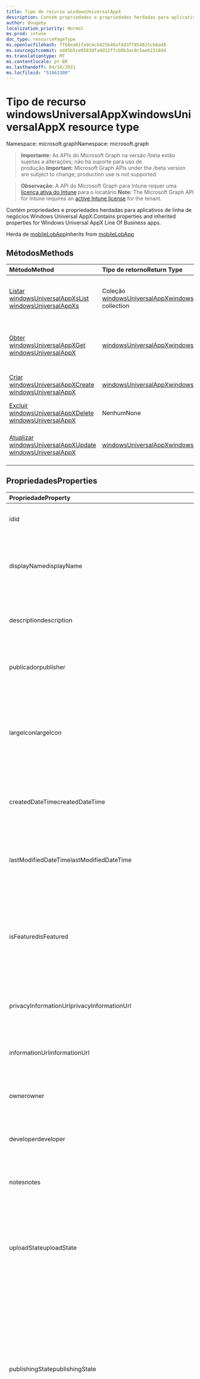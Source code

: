 ```yaml
---
title: Tipo de recurso windowsUniversalAppX
description: Contém propriedades e propriedades herdadas para aplicativos de linha de negócios Windows Universal AppX.
author: dougeby
localization_priority: Normal
ms.prod: intune
doc_type: resourcePageType
ms.openlocfilehash: ff68ea61fa9c4cb425b48af4d3ff854825cb6a48
ms.sourcegitcommit: ed45b5ce0583dfa4d12f7cb0b3ac0c5aeb2318d4
ms.translationtype: MT
ms.contentlocale: pt-BR
ms.lasthandoff: 04/16/2021
ms.locfileid: "51863300"
---
```

# <a name="windowsuniversalappx-resource-type"></a><span data-ttu-id="050bf-103">Tipo de recurso windowsUniversalAppX</span><span class="sxs-lookup"><span data-stu-id="050bf-103">windowsUniversalAppX resource type</span></span>

<span data-ttu-id="050bf-104">Namespace: microsoft.graph</span><span class="sxs-lookup"><span data-stu-id="050bf-104">Namespace: microsoft.graph</span></span>

> <span data-ttu-id="050bf-105">**Importante:** As APIs do Microsoft Graph na versão /beta estão sujeitas a alterações; não há suporte para uso de produção.</span><span class="sxs-lookup"><span data-stu-id="050bf-105">**Important:** Microsoft Graph APIs under the /beta version are subject to change; production use is not supported.</span></span>

> <span data-ttu-id="050bf-106">**Observação:** A API do Microsoft Graph para Intune requer uma [licença ativa do Intune](https://go.microsoft.com/fwlink/?linkid=839381) para o locatário.</span><span class="sxs-lookup"><span data-stu-id="050bf-106">**Note:** The Microsoft Graph API for Intune requires an [active Intune license](https://go.microsoft.com/fwlink/?linkid=839381) for the tenant.</span></span>

<span data-ttu-id="050bf-107">Contém propriedades e propriedades herdadas para aplicativos de linha de negócios Windows Universal AppX.</span><span class="sxs-lookup"><span data-stu-id="050bf-107">Contains properties and inherited properties for Windows Universal AppX Line Of Business apps.</span></span>


<span data-ttu-id="050bf-108">Herda de [mobileLobApp](../resources/intune-apps-mobilelobapp.md)</span><span class="sxs-lookup"><span data-stu-id="050bf-108">Inherits from [mobileLobApp](../resources/intune-apps-mobilelobapp.md)</span></span>

## <a name="methods"></a><span data-ttu-id="050bf-109">Métodos</span><span class="sxs-lookup"><span data-stu-id="050bf-109">Methods</span></span>
|<span data-ttu-id="050bf-110">Método</span><span class="sxs-lookup"><span data-stu-id="050bf-110">Method</span></span>|<span data-ttu-id="050bf-111">Tipo de retorno</span><span class="sxs-lookup"><span data-stu-id="050bf-111">Return Type</span></span>|<span data-ttu-id="050bf-112">Descrição</span><span class="sxs-lookup"><span data-stu-id="050bf-112">Description</span></span>|
|:---|:---|:---|
|[<span data-ttu-id="050bf-113">Listar windowsUniversalAppXs</span><span class="sxs-lookup"><span data-stu-id="050bf-113">List windowsUniversalAppXs</span></span>](../api/intune-apps-windowsuniversalappx-list.md)|<span data-ttu-id="050bf-114">Coleção [windowsUniversalAppX](../resources/intune-apps-windowsuniversalappx.md)</span><span class="sxs-lookup"><span data-stu-id="050bf-114">[windowsUniversalAppX](../resources/intune-apps-windowsuniversalappx.md) collection</span></span>|<span data-ttu-id="050bf-115">Lista propriedades e relações dos objetos [windowsUniversalAppX](../resources/intune-apps-windowsuniversalappx.md).</span><span class="sxs-lookup"><span data-stu-id="050bf-115">List properties and relationships of the [windowsUniversalAppX](../resources/intune-apps-windowsuniversalappx.md) objects.</span></span>|
|[<span data-ttu-id="050bf-116">Obter windowsUniversalAppX</span><span class="sxs-lookup"><span data-stu-id="050bf-116">Get windowsUniversalAppX</span></span>](../api/intune-apps-windowsuniversalappx-get.md)|[<span data-ttu-id="050bf-117">windowsUniversalAppX</span><span class="sxs-lookup"><span data-stu-id="050bf-117">windowsUniversalAppX</span></span>](../resources/intune-apps-windowsuniversalappx.md)|<span data-ttu-id="050bf-118">Propriedades de leitura e relações do objeto [windowsUniversalAppX](../resources/intune-apps-windowsuniversalappx.md).</span><span class="sxs-lookup"><span data-stu-id="050bf-118">Read properties and relationships of the [windowsUniversalAppX](../resources/intune-apps-windowsuniversalappx.md) object.</span></span>|
|[<span data-ttu-id="050bf-119">Criar windowsUniversalAppX</span><span class="sxs-lookup"><span data-stu-id="050bf-119">Create windowsUniversalAppX</span></span>](../api/intune-apps-windowsuniversalappx-create.md)|[<span data-ttu-id="050bf-120">windowsUniversalAppX</span><span class="sxs-lookup"><span data-stu-id="050bf-120">windowsUniversalAppX</span></span>](../resources/intune-apps-windowsuniversalappx.md)|<span data-ttu-id="050bf-121">Cria um novo objeto [windowsUniversalAppX](../resources/intune-apps-windowsuniversalappx.md).</span><span class="sxs-lookup"><span data-stu-id="050bf-121">Create a new [windowsUniversalAppX](../resources/intune-apps-windowsuniversalappx.md) object.</span></span>|
|[<span data-ttu-id="050bf-122">Excluir windowsUniversalAppX</span><span class="sxs-lookup"><span data-stu-id="050bf-122">Delete windowsUniversalAppX</span></span>](../api/intune-apps-windowsuniversalappx-delete.md)|<span data-ttu-id="050bf-123">Nenhum</span><span class="sxs-lookup"><span data-stu-id="050bf-123">None</span></span>|<span data-ttu-id="050bf-124">Exclui um [windowsUniversalAppX](../resources/intune-apps-windowsuniversalappx.md).</span><span class="sxs-lookup"><span data-stu-id="050bf-124">Deletes a [windowsUniversalAppX](../resources/intune-apps-windowsuniversalappx.md).</span></span>|
|[<span data-ttu-id="050bf-125">Atualizar windowsUniversalAppX</span><span class="sxs-lookup"><span data-stu-id="050bf-125">Update windowsUniversalAppX</span></span>](../api/intune-apps-windowsuniversalappx-update.md)|[<span data-ttu-id="050bf-126">windowsUniversalAppX</span><span class="sxs-lookup"><span data-stu-id="050bf-126">windowsUniversalAppX</span></span>](../resources/intune-apps-windowsuniversalappx.md)|<span data-ttu-id="050bf-127">Atualiza as propriedades de um objeto [windowsUniversalAppX](../resources/intune-apps-windowsuniversalappx.md).</span><span class="sxs-lookup"><span data-stu-id="050bf-127">Update the properties of a [windowsUniversalAppX](../resources/intune-apps-windowsuniversalappx.md) object.</span></span>|

## <a name="properties"></a><span data-ttu-id="050bf-128">Propriedades</span><span class="sxs-lookup"><span data-stu-id="050bf-128">Properties</span></span>
|<span data-ttu-id="050bf-129">Propriedade</span><span class="sxs-lookup"><span data-stu-id="050bf-129">Property</span></span>|<span data-ttu-id="050bf-130">Tipo</span><span class="sxs-lookup"><span data-stu-id="050bf-130">Type</span></span>|<span data-ttu-id="050bf-131">Descrição</span><span class="sxs-lookup"><span data-stu-id="050bf-131">Description</span></span>|
|:---|:---|:---|
|<span data-ttu-id="050bf-132">id</span><span class="sxs-lookup"><span data-stu-id="050bf-132">id</span></span>|<span data-ttu-id="050bf-133">Cadeia de caracteres</span><span class="sxs-lookup"><span data-stu-id="050bf-133">String</span></span>|<span data-ttu-id="050bf-134">Chave da entidade.</span><span class="sxs-lookup"><span data-stu-id="050bf-134">Key of the entity.</span></span> <span data-ttu-id="050bf-135">Herdado de [mobileApp](../resources/intune-shared-mobileapp.md)</span><span class="sxs-lookup"><span data-stu-id="050bf-135">Inherited from [mobileApp](../resources/intune-shared-mobileapp.md)</span></span>|
|<span data-ttu-id="050bf-136">displayName</span><span class="sxs-lookup"><span data-stu-id="050bf-136">displayName</span></span>|<span data-ttu-id="050bf-137">Cadeia de caracteres</span><span class="sxs-lookup"><span data-stu-id="050bf-137">String</span></span>|<span data-ttu-id="050bf-138">O título do aplicativo importado ou definido pelo administrador.</span><span class="sxs-lookup"><span data-stu-id="050bf-138">The admin provided or imported title of the app.</span></span> <span data-ttu-id="050bf-139">Herdado de [mobileApp](../resources/intune-shared-mobileapp.md)</span><span class="sxs-lookup"><span data-stu-id="050bf-139">Inherited from [mobileApp](../resources/intune-shared-mobileapp.md)</span></span>|
|<span data-ttu-id="050bf-140">description</span><span class="sxs-lookup"><span data-stu-id="050bf-140">description</span></span>|<span data-ttu-id="050bf-141">Cadeia de caracteres</span><span class="sxs-lookup"><span data-stu-id="050bf-141">String</span></span>|<span data-ttu-id="050bf-142">A descrição do aplicativo.</span><span class="sxs-lookup"><span data-stu-id="050bf-142">The description of the app.</span></span> <span data-ttu-id="050bf-143">Herdado de [mobileApp](../resources/intune-shared-mobileapp.md)</span><span class="sxs-lookup"><span data-stu-id="050bf-143">Inherited from [mobileApp](../resources/intune-shared-mobileapp.md)</span></span>|
|<span data-ttu-id="050bf-144">publicador</span><span class="sxs-lookup"><span data-stu-id="050bf-144">publisher</span></span>|<span data-ttu-id="050bf-145">String</span><span class="sxs-lookup"><span data-stu-id="050bf-145">String</span></span>|<span data-ttu-id="050bf-146">O publicador do aplicativo.</span><span class="sxs-lookup"><span data-stu-id="050bf-146">The publisher of the app.</span></span> <span data-ttu-id="050bf-147">Herdado de [mobileApp](../resources/intune-shared-mobileapp.md)</span><span class="sxs-lookup"><span data-stu-id="050bf-147">Inherited from [mobileApp](../resources/intune-shared-mobileapp.md)</span></span>|
|<span data-ttu-id="050bf-148">largeIcon</span><span class="sxs-lookup"><span data-stu-id="050bf-148">largeIcon</span></span>|[<span data-ttu-id="050bf-149">mimeContent</span><span class="sxs-lookup"><span data-stu-id="050bf-149">mimeContent</span></span>](../resources/intune-shared-mimecontent.md)|<span data-ttu-id="050bf-150">O ícone grande, a ser exibido nos detalhes do aplicativo e usado para o carregamento do ícone.</span><span class="sxs-lookup"><span data-stu-id="050bf-150">The large icon, to be displayed in the app details and used for upload of the icon.</span></span> <span data-ttu-id="050bf-151">Herdado de [mobileApp](../resources/intune-shared-mobileapp.md)</span><span class="sxs-lookup"><span data-stu-id="050bf-151">Inherited from [mobileApp](../resources/intune-shared-mobileapp.md)</span></span>|
|<span data-ttu-id="050bf-152">createdDateTime</span><span class="sxs-lookup"><span data-stu-id="050bf-152">createdDateTime</span></span>|<span data-ttu-id="050bf-153">DateTimeOffset</span><span class="sxs-lookup"><span data-stu-id="050bf-153">DateTimeOffset</span></span>|<span data-ttu-id="050bf-154">A data e a hora da criação do aplicativo.</span><span class="sxs-lookup"><span data-stu-id="050bf-154">The date and time the app was created.</span></span> <span data-ttu-id="050bf-155">Herdado de [mobileApp](../resources/intune-shared-mobileapp.md)</span><span class="sxs-lookup"><span data-stu-id="050bf-155">Inherited from [mobileApp](../resources/intune-shared-mobileapp.md)</span></span>|
|<span data-ttu-id="050bf-156">lastModifiedDateTime</span><span class="sxs-lookup"><span data-stu-id="050bf-156">lastModifiedDateTime</span></span>|<span data-ttu-id="050bf-157">DateTimeOffset</span><span class="sxs-lookup"><span data-stu-id="050bf-157">DateTimeOffset</span></span>|<span data-ttu-id="050bf-158">A data e a hora que o aplicativo foi modificado pela última vez.</span><span class="sxs-lookup"><span data-stu-id="050bf-158">The date and time the app was last modified.</span></span> <span data-ttu-id="050bf-159">Herdado de [mobileApp](../resources/intune-shared-mobileapp.md)</span><span class="sxs-lookup"><span data-stu-id="050bf-159">Inherited from [mobileApp](../resources/intune-shared-mobileapp.md)</span></span>|
|<span data-ttu-id="050bf-160">isFeatured</span><span class="sxs-lookup"><span data-stu-id="050bf-160">isFeatured</span></span>|<span data-ttu-id="050bf-161">Boolean</span><span class="sxs-lookup"><span data-stu-id="050bf-161">Boolean</span></span>|<span data-ttu-id="050bf-162">O valor que indica se o aplicativo está marcado como em destaque pelo administrador. Herdado de [mobileApp](../resources/intune-shared-mobileapp.md)</span><span class="sxs-lookup"><span data-stu-id="050bf-162">The value indicating whether the app is marked as featured by the admin. Inherited from [mobileApp](../resources/intune-shared-mobileapp.md)</span></span>|
|<span data-ttu-id="050bf-163">privacyInformationUrl</span><span class="sxs-lookup"><span data-stu-id="050bf-163">privacyInformationUrl</span></span>|<span data-ttu-id="050bf-164">String</span><span class="sxs-lookup"><span data-stu-id="050bf-164">String</span></span>|<span data-ttu-id="050bf-165">A URL da declaração de privacidade.</span><span class="sxs-lookup"><span data-stu-id="050bf-165">The privacy statement Url.</span></span> <span data-ttu-id="050bf-166">Herdado de [mobileApp](../resources/intune-shared-mobileapp.md)</span><span class="sxs-lookup"><span data-stu-id="050bf-166">Inherited from [mobileApp](../resources/intune-shared-mobileapp.md)</span></span>|
|<span data-ttu-id="050bf-167">informationUrl</span><span class="sxs-lookup"><span data-stu-id="050bf-167">informationUrl</span></span>|<span data-ttu-id="050bf-168">String</span><span class="sxs-lookup"><span data-stu-id="050bf-168">String</span></span>|<span data-ttu-id="050bf-169">A URL de informações adicionais.</span><span class="sxs-lookup"><span data-stu-id="050bf-169">The more information Url.</span></span> <span data-ttu-id="050bf-170">Herdado de [mobileApp](../resources/intune-shared-mobileapp.md)</span><span class="sxs-lookup"><span data-stu-id="050bf-170">Inherited from [mobileApp](../resources/intune-shared-mobileapp.md)</span></span>|
|<span data-ttu-id="050bf-171">owner</span><span class="sxs-lookup"><span data-stu-id="050bf-171">owner</span></span>|<span data-ttu-id="050bf-172">Cadeia de caracteres</span><span class="sxs-lookup"><span data-stu-id="050bf-172">String</span></span>|<span data-ttu-id="050bf-173">O proprietário do conteúdo.</span><span class="sxs-lookup"><span data-stu-id="050bf-173">The owner of the app.</span></span> <span data-ttu-id="050bf-174">Herdado de [mobileApp](../resources/intune-shared-mobileapp.md)</span><span class="sxs-lookup"><span data-stu-id="050bf-174">Inherited from [mobileApp](../resources/intune-shared-mobileapp.md)</span></span>|
|<span data-ttu-id="050bf-175">developer</span><span class="sxs-lookup"><span data-stu-id="050bf-175">developer</span></span>|<span data-ttu-id="050bf-176">String</span><span class="sxs-lookup"><span data-stu-id="050bf-176">String</span></span>|<span data-ttu-id="050bf-177">O desenvolvedor do aplicativo.</span><span class="sxs-lookup"><span data-stu-id="050bf-177">The developer of the app.</span></span> <span data-ttu-id="050bf-178">Herdado de [mobileApp](../resources/intune-shared-mobileapp.md)</span><span class="sxs-lookup"><span data-stu-id="050bf-178">Inherited from [mobileApp](../resources/intune-shared-mobileapp.md)</span></span>|
|<span data-ttu-id="050bf-179">notes</span><span class="sxs-lookup"><span data-stu-id="050bf-179">notes</span></span>|<span data-ttu-id="050bf-180">String</span><span class="sxs-lookup"><span data-stu-id="050bf-180">String</span></span>|<span data-ttu-id="050bf-181">Anotações do aplicativo.</span><span class="sxs-lookup"><span data-stu-id="050bf-181">Notes for the app.</span></span> <span data-ttu-id="050bf-182">Herdado de [mobileApp](../resources/intune-shared-mobileapp.md)</span><span class="sxs-lookup"><span data-stu-id="050bf-182">Inherited from [mobileApp](../resources/intune-shared-mobileapp.md)</span></span>|
|<span data-ttu-id="050bf-183">uploadState</span><span class="sxs-lookup"><span data-stu-id="050bf-183">uploadState</span></span>|<span data-ttu-id="050bf-184">Int32</span><span class="sxs-lookup"><span data-stu-id="050bf-184">Int32</span></span>|<span data-ttu-id="050bf-185">O estado de carregamento.</span><span class="sxs-lookup"><span data-stu-id="050bf-185">The upload state.</span></span> <span data-ttu-id="050bf-186">Os valores possíveis são: 0 - `Not Ready` , 1 - `Ready` , 2 - `Processing` .</span><span class="sxs-lookup"><span data-stu-id="050bf-186">Possible values are: 0 - `Not Ready`, 1 - `Ready`, 2 - `Processing`.</span></span> <span data-ttu-id="050bf-187">Herdado de [mobileApp](../resources/intune-shared-mobileapp.md)</span><span class="sxs-lookup"><span data-stu-id="050bf-187">Inherited from [mobileApp](../resources/intune-shared-mobileapp.md)</span></span>|
|<span data-ttu-id="050bf-188">publishingState</span><span class="sxs-lookup"><span data-stu-id="050bf-188">publishingState</span></span>|[<span data-ttu-id="050bf-189">mobileAppPublishingState</span><span class="sxs-lookup"><span data-stu-id="050bf-189">mobileAppPublishingState</span></span>](../resources/intune-apps-mobileapppublishingstate.md)|<span data-ttu-id="050bf-190">O estado de publicação do aplicativo.</span><span class="sxs-lookup"><span data-stu-id="050bf-190">The publishing state for the app.</span></span> <span data-ttu-id="050bf-191">O aplicativo não pode ser assinado, a menos que ele seja publicado.</span><span class="sxs-lookup"><span data-stu-id="050bf-191">The app cannot be assigned unless the app is published.</span></span> <span data-ttu-id="050bf-192">Herdado de [mobileApp](../resources/intune-shared-mobileapp.md).</span><span class="sxs-lookup"><span data-stu-id="050bf-192">Inherited from [mobileApp](../resources/intune-shared-mobileapp.md).</span></span> <span data-ttu-id="050bf-193">Os valores possíveis são: `notPublished`, `processing`, `published`.</span><span class="sxs-lookup"><span data-stu-id="050bf-193">Possible values are: `notPublished`, `processing`, `published`.</span></span>|
|<span data-ttu-id="050bf-194">isAssigned</span><span class="sxs-lookup"><span data-stu-id="050bf-194">isAssigned</span></span>|<span data-ttu-id="050bf-195">Boolean</span><span class="sxs-lookup"><span data-stu-id="050bf-195">Boolean</span></span>|<span data-ttu-id="050bf-196">O valor que indica se o aplicativo é atribuído a pelo menos um grupo.</span><span class="sxs-lookup"><span data-stu-id="050bf-196">The value indicating whether the app is assigned to at least one group.</span></span> <span data-ttu-id="050bf-197">Herdado de [mobileApp](../resources/intune-shared-mobileapp.md)</span><span class="sxs-lookup"><span data-stu-id="050bf-197">Inherited from [mobileApp](../resources/intune-shared-mobileapp.md)</span></span>|
|<span data-ttu-id="050bf-198">roleScopeTagIds</span><span class="sxs-lookup"><span data-stu-id="050bf-198">roleScopeTagIds</span></span>|<span data-ttu-id="050bf-199">Coleção String</span><span class="sxs-lookup"><span data-stu-id="050bf-199">String collection</span></span>|<span data-ttu-id="050bf-200">Lista de ids de marca de escopo para este aplicativo móvel.</span><span class="sxs-lookup"><span data-stu-id="050bf-200">List of scope tag ids for this mobile app.</span></span> <span data-ttu-id="050bf-201">Herdado de [mobileApp](../resources/intune-shared-mobileapp.md)</span><span class="sxs-lookup"><span data-stu-id="050bf-201">Inherited from [mobileApp](../resources/intune-shared-mobileapp.md)</span></span>|
|<span data-ttu-id="050bf-202">dependentAppCount</span><span class="sxs-lookup"><span data-stu-id="050bf-202">dependentAppCount</span></span>|<span data-ttu-id="050bf-203">Int32</span><span class="sxs-lookup"><span data-stu-id="050bf-203">Int32</span></span>|<span data-ttu-id="050bf-204">O número total de dependências que o aplicativo filho tem.</span><span class="sxs-lookup"><span data-stu-id="050bf-204">The total number of dependencies the child app has.</span></span> <span data-ttu-id="050bf-205">Herdado de [mobileApp](../resources/intune-shared-mobileapp.md)</span><span class="sxs-lookup"><span data-stu-id="050bf-205">Inherited from [mobileApp](../resources/intune-shared-mobileapp.md)</span></span>|
|<span data-ttu-id="050bf-206">supersedingAppCount</span><span class="sxs-lookup"><span data-stu-id="050bf-206">supersedingAppCount</span></span>|<span data-ttu-id="050bf-207">Int32</span><span class="sxs-lookup"><span data-stu-id="050bf-207">Int32</span></span>|<span data-ttu-id="050bf-208">O número total de aplicativos que esse aplicativo sobressede direta ou indiretamente.</span><span class="sxs-lookup"><span data-stu-id="050bf-208">The total number of apps this app directly or indirectly supersedes.</span></span> <span data-ttu-id="050bf-209">Herdado de [mobileApp](../resources/intune-shared-mobileapp.md)</span><span class="sxs-lookup"><span data-stu-id="050bf-209">Inherited from [mobileApp](../resources/intune-shared-mobileapp.md)</span></span>|
|<span data-ttu-id="050bf-210">supersededAppCount</span><span class="sxs-lookup"><span data-stu-id="050bf-210">supersededAppCount</span></span>|<span data-ttu-id="050bf-211">Int32</span><span class="sxs-lookup"><span data-stu-id="050bf-211">Int32</span></span>|<span data-ttu-id="050bf-212">O número total de aplicativos pelos quais esse aplicativo é, direta ou indiretamente, é suplido.</span><span class="sxs-lookup"><span data-stu-id="050bf-212">The total number of apps this app is directly or indirectly superseded by.</span></span> <span data-ttu-id="050bf-213">Herdado de [mobileApp](../resources/intune-shared-mobileapp.md)</span><span class="sxs-lookup"><span data-stu-id="050bf-213">Inherited from [mobileApp](../resources/intune-shared-mobileapp.md)</span></span>|
|<span data-ttu-id="050bf-214">committedContentVersion</span><span class="sxs-lookup"><span data-stu-id="050bf-214">committedContentVersion</span></span>|<span data-ttu-id="050bf-215">String</span><span class="sxs-lookup"><span data-stu-id="050bf-215">String</span></span>|<span data-ttu-id="050bf-216">A versão do conteúdo interno confirmado.</span><span class="sxs-lookup"><span data-stu-id="050bf-216">The internal committed content version.</span></span> <span data-ttu-id="050bf-217">Herdado de [mobileLobApp](../resources/intune-apps-mobilelobapp.md)</span><span class="sxs-lookup"><span data-stu-id="050bf-217">Inherited from [mobileLobApp](../resources/intune-apps-mobilelobapp.md)</span></span>|
|<span data-ttu-id="050bf-218">fileName</span><span class="sxs-lookup"><span data-stu-id="050bf-218">fileName</span></span>|<span data-ttu-id="050bf-219">String</span><span class="sxs-lookup"><span data-stu-id="050bf-219">String</span></span>|<span data-ttu-id="050bf-220">O nome do arquivo do aplicativo Lob principal.</span><span class="sxs-lookup"><span data-stu-id="050bf-220">The name of the main Lob application file.</span></span> <span data-ttu-id="050bf-221">Herdado de [mobileLobApp](../resources/intune-apps-mobilelobapp.md)</span><span class="sxs-lookup"><span data-stu-id="050bf-221">Inherited from [mobileLobApp](../resources/intune-apps-mobilelobapp.md)</span></span>|
|<span data-ttu-id="050bf-222">size</span><span class="sxs-lookup"><span data-stu-id="050bf-222">size</span></span>|<span data-ttu-id="050bf-223">Int64</span><span class="sxs-lookup"><span data-stu-id="050bf-223">Int64</span></span>|<span data-ttu-id="050bf-224">O tamanho total, incluindo todos os arquivos carregados.</span><span class="sxs-lookup"><span data-stu-id="050bf-224">The total size, including all uploaded files.</span></span> <span data-ttu-id="050bf-225">Herdado de [mobileLobApp](../resources/intune-apps-mobilelobapp.md)</span><span class="sxs-lookup"><span data-stu-id="050bf-225">Inherited from [mobileLobApp](../resources/intune-apps-mobilelobapp.md)</span></span>|
|<span data-ttu-id="050bf-226">applicableArchitectures</span><span class="sxs-lookup"><span data-stu-id="050bf-226">applicableArchitectures</span></span>|[<span data-ttu-id="050bf-227">windowsArchitecture</span><span class="sxs-lookup"><span data-stu-id="050bf-227">windowsArchitecture</span></span>](../resources/intune-apps-windowsarchitecture.md)|<span data-ttu-id="050bf-228">As arquiteturas do Windows nas quais este aplicativo pode ser executado.</span><span class="sxs-lookup"><span data-stu-id="050bf-228">The Windows architecture(s) for which this app can run on.</span></span> <span data-ttu-id="050bf-229">Os possíveis valores são: `none`, `x86`, `x64`, `arm`, `neutral`, `arm64`.</span><span class="sxs-lookup"><span data-stu-id="050bf-229">Possible values are: `none`, `x86`, `x64`, `arm`, `neutral`, `arm64`.</span></span>|
|<span data-ttu-id="050bf-230">applicableDeviceTypes</span><span class="sxs-lookup"><span data-stu-id="050bf-230">applicableDeviceTypes</span></span>|[<span data-ttu-id="050bf-231">windowsDeviceType</span><span class="sxs-lookup"><span data-stu-id="050bf-231">windowsDeviceType</span></span>](../resources/intune-apps-windowsdevicetype.md)|<span data-ttu-id="050bf-232">Os tipos de dispositivos Windows nos quais este aplicativo pode ser executado.</span><span class="sxs-lookup"><span data-stu-id="050bf-232">The Windows device type(s) for which this app can run on.</span></span> <span data-ttu-id="050bf-233">Os valores possíveis são: `none`, `desktop`, `mobile`, `holographic`, `team`.</span><span class="sxs-lookup"><span data-stu-id="050bf-233">Possible values are: `none`, `desktop`, `mobile`, `holographic`, `team`.</span></span>|
|<span data-ttu-id="050bf-234">identityName</span><span class="sxs-lookup"><span data-stu-id="050bf-234">identityName</span></span>|<span data-ttu-id="050bf-235">String</span><span class="sxs-lookup"><span data-stu-id="050bf-235">String</span></span>|<span data-ttu-id="050bf-236">O Nome da Identidade.</span><span class="sxs-lookup"><span data-stu-id="050bf-236">The Identity Name.</span></span>|
|<span data-ttu-id="050bf-237">identityPublisherHash</span><span class="sxs-lookup"><span data-stu-id="050bf-237">identityPublisherHash</span></span>|<span data-ttu-id="050bf-238">String</span><span class="sxs-lookup"><span data-stu-id="050bf-238">String</span></span>|<span data-ttu-id="050bf-239">O Hash do Publicador de Identidade.</span><span class="sxs-lookup"><span data-stu-id="050bf-239">The Identity Publisher Hash.</span></span>|
|<span data-ttu-id="050bf-240">identityResourceIdentifier</span><span class="sxs-lookup"><span data-stu-id="050bf-240">identityResourceIdentifier</span></span>|<span data-ttu-id="050bf-241">String</span><span class="sxs-lookup"><span data-stu-id="050bf-241">String</span></span>|<span data-ttu-id="050bf-242">O Identificador de Recurso da Identidade.</span><span class="sxs-lookup"><span data-stu-id="050bf-242">The Identity Resource Identifier.</span></span>|
|<span data-ttu-id="050bf-243">isBundle</span><span class="sxs-lookup"><span data-stu-id="050bf-243">isBundle</span></span>|<span data-ttu-id="050bf-244">Boolean</span><span class="sxs-lookup"><span data-stu-id="050bf-244">Boolean</span></span>|<span data-ttu-id="050bf-245">Se o aplicativo é um pacote ou não.</span><span class="sxs-lookup"><span data-stu-id="050bf-245">Whether or not the app is a bundle.</span></span>|
|<span data-ttu-id="050bf-246">minimumSupportedOperatingSystem</span><span class="sxs-lookup"><span data-stu-id="050bf-246">minimumSupportedOperatingSystem</span></span>|[<span data-ttu-id="050bf-247">windowsMinimumOperatingSystem</span><span class="sxs-lookup"><span data-stu-id="050bf-247">windowsMinimumOperatingSystem</span></span>](../resources/intune-apps-windowsminimumoperatingsystem.md)|<span data-ttu-id="050bf-248">O valor do sistema de operacional mínimo aplicável.</span><span class="sxs-lookup"><span data-stu-id="050bf-248">The value for the minimum applicable operating system.</span></span>|
|<span data-ttu-id="050bf-249">identityVersion</span><span class="sxs-lookup"><span data-stu-id="050bf-249">identityVersion</span></span>|<span data-ttu-id="050bf-250">String</span><span class="sxs-lookup"><span data-stu-id="050bf-250">String</span></span>|<span data-ttu-id="050bf-251">A versão da identidade.</span><span class="sxs-lookup"><span data-stu-id="050bf-251">The identity version.</span></span>|

## <a name="relationships"></a><span data-ttu-id="050bf-252">Relações</span><span class="sxs-lookup"><span data-stu-id="050bf-252">Relationships</span></span>
|<span data-ttu-id="050bf-253">Relação</span><span class="sxs-lookup"><span data-stu-id="050bf-253">Relationship</span></span>|<span data-ttu-id="050bf-254">Tipo</span><span class="sxs-lookup"><span data-stu-id="050bf-254">Type</span></span>|<span data-ttu-id="050bf-255">Descrição</span><span class="sxs-lookup"><span data-stu-id="050bf-255">Description</span></span>|
|:---|:---|:---|
|<span data-ttu-id="050bf-256">categories</span><span class="sxs-lookup"><span data-stu-id="050bf-256">categories</span></span>|<span data-ttu-id="050bf-257">Coleção [mobileAppCategory](../resources/intune-apps-mobileappcategory.md)</span><span class="sxs-lookup"><span data-stu-id="050bf-257">[mobileAppCategory](../resources/intune-apps-mobileappcategory.md) collection</span></span>|<span data-ttu-id="050bf-258">A lista de categorias para este aplicativo.</span><span class="sxs-lookup"><span data-stu-id="050bf-258">The list of categories for this app.</span></span> <span data-ttu-id="050bf-259">Herdado de [mobileApp](../resources/intune-shared-mobileapp.md)</span><span class="sxs-lookup"><span data-stu-id="050bf-259">Inherited from [mobileApp](../resources/intune-shared-mobileapp.md)</span></span>|
|<span data-ttu-id="050bf-260">assignments</span><span class="sxs-lookup"><span data-stu-id="050bf-260">assignments</span></span>|<span data-ttu-id="050bf-261">Coleção [mobileAppAssignment](../resources/intune-apps-mobileappassignment.md)</span><span class="sxs-lookup"><span data-stu-id="050bf-261">[mobileAppAssignment](../resources/intune-apps-mobileappassignment.md) collection</span></span>|<span data-ttu-id="050bf-262">A lista de atribuições de grupo para esse aplicativo móvel.</span><span class="sxs-lookup"><span data-stu-id="050bf-262">The list of group assignments for this mobile app.</span></span> <span data-ttu-id="050bf-263">Herdado de [mobileApp](../resources/intune-shared-mobileapp.md)</span><span class="sxs-lookup"><span data-stu-id="050bf-263">Inherited from [mobileApp](../resources/intune-shared-mobileapp.md)</span></span>|
|<span data-ttu-id="050bf-264">installSummary</span><span class="sxs-lookup"><span data-stu-id="050bf-264">installSummary</span></span>|[<span data-ttu-id="050bf-265">mobileAppInstallSummary</span><span class="sxs-lookup"><span data-stu-id="050bf-265">mobileAppInstallSummary</span></span>](../resources/intune-apps-mobileappinstallsummary.md)|<span data-ttu-id="050bf-266">Resumo de instalação do aplicativo móvel.</span><span class="sxs-lookup"><span data-stu-id="050bf-266">Mobile App Install Summary.</span></span> <span data-ttu-id="050bf-267">Herdado de [mobileApp](../resources/intune-shared-mobileapp.md)</span><span class="sxs-lookup"><span data-stu-id="050bf-267">Inherited from [mobileApp](../resources/intune-shared-mobileapp.md)</span></span>|
|<span data-ttu-id="050bf-268">deviceStatuses</span><span class="sxs-lookup"><span data-stu-id="050bf-268">deviceStatuses</span></span>|<span data-ttu-id="050bf-269">[Coleção mobileAppInstallStatus](../resources/intune-apps-mobileappinstallstatus.md)</span><span class="sxs-lookup"><span data-stu-id="050bf-269">[mobileAppInstallStatus](../resources/intune-apps-mobileappinstallstatus.md) collection</span></span>|<span data-ttu-id="050bf-270">A lista de estados de instalação para este aplicativo móvel.</span><span class="sxs-lookup"><span data-stu-id="050bf-270">The list of installation states for this mobile app.</span></span> <span data-ttu-id="050bf-271">Herdado de [mobileApp](../resources/intune-shared-mobileapp.md)</span><span class="sxs-lookup"><span data-stu-id="050bf-271">Inherited from [mobileApp](../resources/intune-shared-mobileapp.md)</span></span>|
|<span data-ttu-id="050bf-272">userStatuses</span><span class="sxs-lookup"><span data-stu-id="050bf-272">userStatuses</span></span>|<span data-ttu-id="050bf-273">[Coleção userAppInstallStatus](../resources/intune-apps-userappinstallstatus.md)</span><span class="sxs-lookup"><span data-stu-id="050bf-273">[userAppInstallStatus](../resources/intune-apps-userappinstallstatus.md) collection</span></span>|<span data-ttu-id="050bf-274">A lista de estados de instalação para este aplicativo móvel.</span><span class="sxs-lookup"><span data-stu-id="050bf-274">The list of installation states for this mobile app.</span></span> <span data-ttu-id="050bf-275">Herdado de [mobileApp](../resources/intune-shared-mobileapp.md)</span><span class="sxs-lookup"><span data-stu-id="050bf-275">Inherited from [mobileApp](../resources/intune-shared-mobileapp.md)</span></span>|
|<span data-ttu-id="050bf-276">relações</span><span class="sxs-lookup"><span data-stu-id="050bf-276">relationships</span></span>|<span data-ttu-id="050bf-277">[Coleção mobileAppRelationship](../resources/intune-apps-mobileapprelationship.md)</span><span class="sxs-lookup"><span data-stu-id="050bf-277">[mobileAppRelationship](../resources/intune-apps-mobileapprelationship.md) collection</span></span>|<span data-ttu-id="050bf-278">O conjunto de relações diretas para este aplicativo.</span><span class="sxs-lookup"><span data-stu-id="050bf-278">The set of direct relationships for this app.</span></span> <span data-ttu-id="050bf-279">Herdado de [mobileApp](../resources/intune-shared-mobileapp.md)</span><span class="sxs-lookup"><span data-stu-id="050bf-279">Inherited from [mobileApp](../resources/intune-shared-mobileapp.md)</span></span>|
|<span data-ttu-id="050bf-280">contentVersions</span><span class="sxs-lookup"><span data-stu-id="050bf-280">contentVersions</span></span>|<span data-ttu-id="050bf-281">Coleção [mobileAppContent](../resources/intune-apps-mobileappcontent.md)</span><span class="sxs-lookup"><span data-stu-id="050bf-281">[mobileAppContent](../resources/intune-apps-mobileappcontent.md) collection</span></span>|<span data-ttu-id="050bf-282">A lista das versões de conteúdo deste aplicativo.</span><span class="sxs-lookup"><span data-stu-id="050bf-282">The list of content versions for this app.</span></span> <span data-ttu-id="050bf-283">Herdado de [mobileLobApp](../resources/intune-apps-mobilelobapp.md)</span><span class="sxs-lookup"><span data-stu-id="050bf-283">Inherited from [mobileLobApp](../resources/intune-apps-mobilelobapp.md)</span></span>|
|<span data-ttu-id="050bf-284">committedContainedApps</span><span class="sxs-lookup"><span data-stu-id="050bf-284">committedContainedApps</span></span>|<span data-ttu-id="050bf-285">[Coleção mobileContainedApp](../resources/intune-apps-mobilecontainedapp.md)</span><span class="sxs-lookup"><span data-stu-id="050bf-285">[mobileContainedApp](../resources/intune-apps-mobilecontainedapp.md) collection</span></span>|<span data-ttu-id="050bf-286">A coleção de aplicativos contidos no mobileAppContent comprometido de um aplicativo windowsUniversalAppX.</span><span class="sxs-lookup"><span data-stu-id="050bf-286">The collection of contained apps in the committed mobileAppContent of a windowsUniversalAppX app.</span></span>|

## <a name="json-representation"></a><span data-ttu-id="050bf-287">Representação JSON</span><span class="sxs-lookup"><span data-stu-id="050bf-287">JSON Representation</span></span>
<span data-ttu-id="050bf-288">Veja a seguir uma representação JSON do recurso.</span><span class="sxs-lookup"><span data-stu-id="050bf-288">Here is a JSON representation of the resource.</span></span>
<!-- {
  "blockType": "resource",
  "keyProperty": "id",
  "@odata.type": "microsoft.graph.windowsUniversalAppX"
}
-->
``` json
{
  "@odata.type": "#microsoft.graph.windowsUniversalAppX",
  "id": "String (identifier)",
  "displayName": "String",
  "description": "String",
  "publisher": "String",
  "largeIcon": {
    "@odata.type": "microsoft.graph.mimeContent",
    "type": "String",
    "value": "binary"
  },
  "createdDateTime": "String (timestamp)",
  "lastModifiedDateTime": "String (timestamp)",
  "isFeatured": true,
  "privacyInformationUrl": "String",
  "informationUrl": "String",
  "owner": "String",
  "developer": "String",
  "notes": "String",
  "uploadState": 1024,
  "publishingState": "String",
  "isAssigned": true,
  "roleScopeTagIds": [
    "String"
  ],
  "dependentAppCount": 1024,
  "supersedingAppCount": 1024,
  "supersededAppCount": 1024,
  "committedContentVersion": "String",
  "fileName": "String",
  "size": 1024,
  "applicableArchitectures": "String",
  "applicableDeviceTypes": "String",
  "identityName": "String",
  "identityPublisherHash": "String",
  "identityResourceIdentifier": "String",
  "isBundle": true,
  "minimumSupportedOperatingSystem": {
    "@odata.type": "microsoft.graph.windowsMinimumOperatingSystem",
    "v8_0": true,
    "v8_1": true,
    "v10_0": true,
    "v10_1607": true,
    "v10_1703": true,
    "v10_1709": true,
    "v10_1803": true,
    "v10_1809": true,
    "v10_1903": true,
    "v10_1909": true,
    "v10_2004": true,
    "v10_2H20": true
  },
  "identityVersion": "String"
}
```





